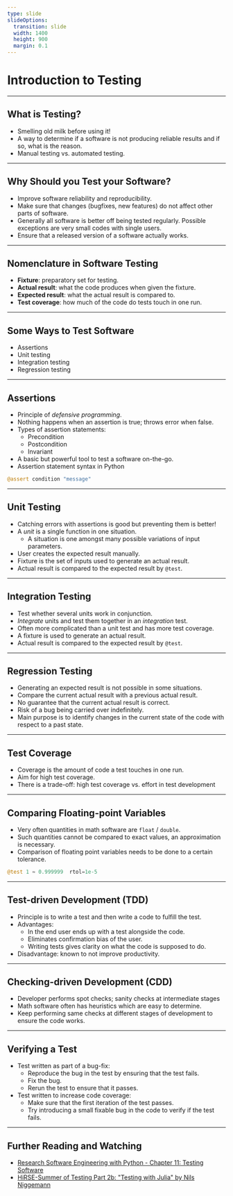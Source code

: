 ```yaml
---
type: slide
slideOptions:
  transition: slide
  width: 1400
  height: 900
  margin: 0.1
---
```


<style>
  .reveal strong {
    font-weight: bold;
    color: orange;
  }
  .reveal p {
    text-align: left;
  }
  .reveal section h1 {
    color: orange;
  }
  .reveal section h2 {
    color: orange;
  }
</style>

# Introduction to Testing

---

## What is Testing?

- Smelling old milk before using it!
- A way to determine if a software is not producing reliable results and if so, what is the reason.
- Manual testing vs. automated testing.

---

## Why Should you Test your Software?

- Improve software reliability and reproducibility.
- Make sure that changes (bugfixes, new features) do not affect other parts of software.
- Generally all software is better off being tested regularly. Possible exceptions are very small codes with single users.
- Ensure that a released version of a software actually works.

---

## Nomenclature in Software Testing

- **Fixture**: preparatory set for testing.
- **Actual result**: what the code produces when given the fixture.
- **Expected result**: what the actual result is compared to.
- **Test coverage**: how much of the code do tests touch in one run.

---

## Some Ways to Test Software

- Assertions
- Unit testing
- Integration testing
- Regression testing

---

## Assertions

- Principle of *defensive programming*.
- Nothing happens when an assertion is true; throws error when false.
- Types of assertion statements:
    - Precondition
    - Postcondition
    - Invariant
- A basic but powerful tool to test a software on-the-go.
- Assertion statement syntax in Python

```julia
@assert condition "message"
```

---

## Unit Testing

- Catching errors with assertions is good but preventing them is better!
- A *unit* is a single function in one situation.
    - A situation is one amongst many possible variations of input parameters.
- User creates the expected result manually.
- Fixture is the set of inputs used to generate an actual result.
- Actual result is compared to the expected result by `@test`.

---

## Integration Testing

- Test whether several units work in conjunction.
- *Integrate* units and test them together in an *integration* test.
- Often more complicated than a unit test and has more test coverage.
- A fixture is used to generate an actual result.
- Actual result is compared to the expected result by `@test`.

---

## Regression Testing

- Generating an expected result is not possible in some situations.
- Compare the current actual result with a previous actual result.
- No guarantee that the current actual result is correct.
- Risk of a bug being carried over indefinitely.
- Main purpose is to identify changes in the current state of the code with respect to a past state.

---

## Test Coverage

- Coverage is the amount of code a test touches in one run.
- Aim for high test coverage.
- There is a trade-off: high test coverage vs. effort in test development

---

## Comparing Floating-point Variables

- Very often quantities in math software are `float` / `double`.
- Such quantities cannot be compared to exact values, an approximation is necessary.
- Comparison of floating point variables needs to be done to a certain tolerance.

```julia
@test 1 ≈ 0.999999  rtol=1e-5
```

---

## Test-driven Development (TDD)

- Principle is to write a test and then write a code to fulfill the test.
- Advantages:
    - In the end user ends up with a test alongside the code.
    - Eliminates confirmation bias of the user.
    - Writing tests gives clarity on what the code is supposed to do.
- Disadvantage: known to not improve productivity.

---

## Checking-driven Development (CDD)

- Developer performs spot checks; sanity checks at intermediate stages
- Math software often has heuristics which are easy to determine.
- Keep performing same checks at different stages of development to ensure the code works.

---

## Verifying a Test

- Test written as part of a bug-fix:
    - Reproduce the bug in the test by ensuring that the test fails.
    - Fix the bug.
    - Rerun the test to ensure that it passes.
- Test written to increase code coverage:
    - Make sure that the first iteration of the test passes.
    - Try introducing a small fixable bug in the code to verify if the test fails.

---

## Further Reading and Watching

- [Research Software Engineering with Python - Chapter 11: Testing Software](https://merely-useful.tech/py-rse/testing.html)
- [HiRSE-Summer of Testing Part 2b: "Testing with Julia" by Nils Niggemann](https://www.youtube.com/watch?v=gSMKNbZOpZU)
